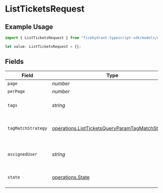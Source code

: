 # ListTicketsRequest

## Example Usage

```typescript
import { ListTicketsRequest } from "firehydrant-typescript-sdk/models/operations";

let value: ListTicketsRequest = {};
```

## Fields

| Field                                                                                                                | Type                                                                                                                 | Required                                                                                                             | Description                                                                                                          |
| -------------------------------------------------------------------------------------------------------------------- | -------------------------------------------------------------------------------------------------------------------- | -------------------------------------------------------------------------------------------------------------------- | -------------------------------------------------------------------------------------------------------------------- |
| `page`                                                                                                               | *number*                                                                                                             | :heavy_minus_sign:                                                                                                   | N/A                                                                                                                  |
| `perPage`                                                                                                            | *number*                                                                                                             | :heavy_minus_sign:                                                                                                   | N/A                                                                                                                  |
| `tags`                                                                                                               | *string*                                                                                                             | :heavy_minus_sign:                                                                                                   | A comma separated list of tags                                                                                       |
| `tagMatchStrategy`                                                                                                   | [operations.ListTicketsQueryParamTagMatchStrategy](../../models/operations/listticketsqueryparamtagmatchstrategy.md) | :heavy_minus_sign:                                                                                                   | A matching strategy for the tags provided                                                                            |
| `assignedUser`                                                                                                       | *string*                                                                                                             | :heavy_minus_sign:                                                                                                   | Filter tickets assigned to this user id                                                                              |
| `state`                                                                                                              | [operations.State](../../models/operations/state.md)                                                                 | :heavy_minus_sign:                                                                                                   | Filter tickets by state                                                                                              |